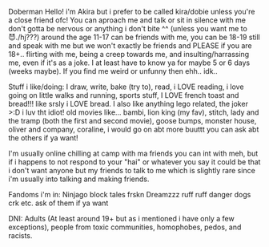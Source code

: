 Doberman
Hello! i'm Akira but i prefer to be called kira/dobie unless you're a close friend ofc!
You can aproach me and talk or sit in silence with me don't gotta be nervous or anything i don't bite ^^ (unless you want me to 😈./hj???)
around the age 11-17 can be friends with me, you can be 18-19 still and speak with me but we won't exactly be friends and PLEASE if you are 18+.. flirting with me, being a creep towards me, and insulting/harrassing me, even if it's as a joke. I at least have to know ya for maybe 5 or 6 days (weeks maybe).
If you find me weird or unfunny then ehh.. idk.. 

Stuff i like/doing: I draw, write, bake (try to), read, i LOVE reading, i love going on little walks and running, sports stuff, I LOVE french toast and bread!!! like srsly i LOVE bread. I also like anything lego related, the joker >:D i luv tht idiot! old movies like... bambi, lion king (my fav), stitch, lady and the tramp (both the first and second movie), goose bumps, monster house, oliver and company, coraline, i would go on abt more buuttt you can ask abt the others if ya want! 

I'm usually online chilling at camp with ma friends you can int with meh, but if i happens to not respond to your "hai" or whatever you say it could be that i don't want anyone but my friends to talk to me which is slightly rare since i'm usually into talking and making friends.

Fandoms i'm in:
Ninjago
block tales
frskn
Dreamzzz
ruff ruff danger dogs
crk
etc. ask of them if ya want

DNI:
Adults (At least around 19+ but as i mentioned i have only a few exceptions), people from toxic communities, homophobes, pedos, and racists.
